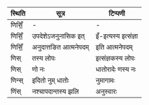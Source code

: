 | स्थिति | सूत्र | टिप्पणी |
| ----- | ------- | ------ |
| णिसिँ॒ | - | - |
| णिसिँ॒ | उपदेशेऽजनुनासिक इत् | इँ-इत्यस्य इत्संज्ञा |
| णिसिँ॒ | अनुदात्तङित आत्मनेपदम् | इति आत्मनेपदम् |
| णिस् | तस्य लोपः | इत्संज्ञकस्य लोपः |
| णिस् | णो नः | धातोरादेः णस्य नः |
| णिन्स् | इदितो नुम् धातोः | नुमागामः |
| णिंस् | नश्चापदान्तस्य झलि | अनुस्वारः |

